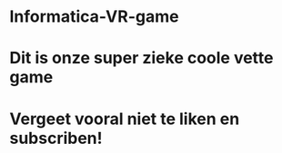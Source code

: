 # Informatica-VR-game
 
# Dit is onze super zieke coole vette game
# Vergeet vooral niet te liken en subscriben!
